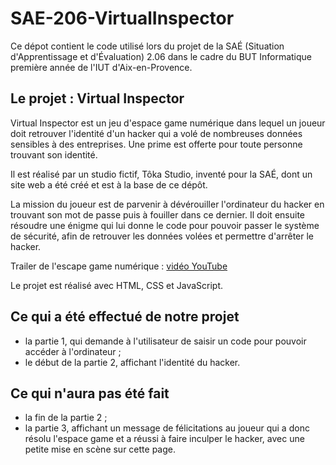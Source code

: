 # SAE-206-VirtualInspector

Ce dépot contient le code utilisé lors du projet de la SAÉ (Situation d'Apprentissage et d'Évaluation) 2.06 dans le cadre du BUT Informatique première année de l'IUT d'Aix-en-Provence.

## Le projet : Virtual Inspector

Virtual Inspector est un jeu d'espace game numérique dans lequel un joueur doit retrouver l'identité d'un hacker qui a volé de nombreuses données sensibles à des entreprises. Une prime est offerte pour toute personne trouvant son identité.

Il est réalisé par un studio fictif, Tôka Studio, inventé pour la SAÉ, dont un site web a été créé et est à la base de ce dépôt.

La mission du joueur est de parvenir à dévérouiller l'ordinateur du hacker en trouvant son mot de passe puis à fouiller dans ce dernier. Il doit ensuite résoudre une énigme qui lui donne le code pour pouvoir passer le système de sécurité, afin de retrouver les données volées et permettre d'arrêter le hacker.

Trailer de l'escape game numérique : [vidéo YouTube](https://www.youtube.com/watch?v=gjdNfZFye2Q)

Le projet est réalisé avec HTML, CSS et JavaScript.

## Ce qui a été effectué de notre projet

- la partie 1, qui demande à l'utilisateur de saisir un code pour pouvoir accéder à l'ordinateur ;
- le début de la partie 2, affichant l'identité du hacker.

## Ce qui n'aura pas été fait

- la fin de la partie 2 ;
- la partie 3, affichant un message de félicitations au joueur qui a donc résolu l'espace game et a réussi à faire inculper le hacker, avec une petite mise en scène sur cette page.
